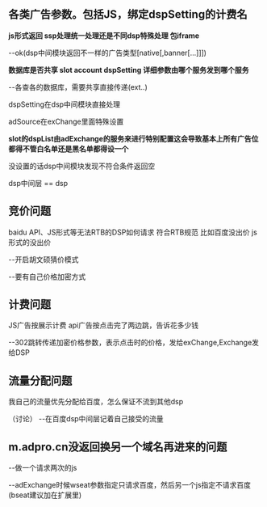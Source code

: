## 各类广告参数。包括JS，绑定dspSetting的计费名

**js形式返回 ssp处理统一处理还是不同dsp特殊处理 包iframe**

--ok(dsp中间模块返回不一样的广告类型[native[,banner[...]]])

**数据库是否共享  slot account dspSetting  详细参数由哪个服务发到哪个服务**

--各查各的数据库，需要共享直接传递(ext..)

dspSetting在dsp中间模块直接处理

adSource在exChange里面特殊设置

**slot的dspList由adExchange的服务来进行特别配置这会导致基本上所有广告位都得不管白名单还是黑名单都得设一个**

没设置的话dsp中间模块发现不符合条件返回空

dsp中间层 == dsp


## 竞价问题

baidu API、JS形式等无法RTB的DSP如何请求 符合RTB规范 比如百度没出价 js形式的没出价

--开启胡文硕猜价模式

--要有自己价格加密方式

## 计费问题

JS广告按展示计费 api广告按点击完了两边跳，告诉花多少钱

--302跳转传递加密价格参数，表示点击时的价格，发给exChange,Exchange发给DSP

## 流量分配问题

我自己的流量优先分配给百度，怎么保证不流到其他dsp

（讨论）
--在百度dsp中间层记着自己接受的流量


## m.adpro.cn没返回换另一个域名再进来的问题

--做一个请求两次的js

--adExchange时候wseat参数指定只请求百度，然后另一个js指定不请求百度(bseat建议加在扩展里)
